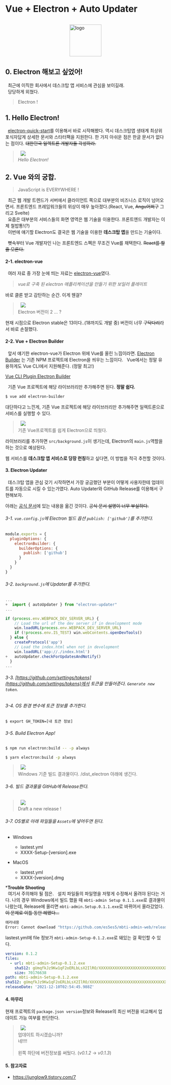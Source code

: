 # Vue + Electron + Auto Updater

<img src="./images/logo.png" width="100" style="display: block; margin: 2rem auto;" alt="logo">

## 0. Electron 해보고 싶었어!

&nbsp;&nbsp;최근에 이직한 회사에서 데스크탑 앱 서비스에 관심을 보이길래.<br>
&nbsp;&nbsp;당당하게 외쳤다.

> Electron !

## 1. Hello Electron!

&nbsp;&nbsp;[electron-quick-start](https://www.electronjs.org/docs/latest/tutorial/quick-start)를 이용해서 바로 시작해봤다. 역시 데스크탑앱 생태계 최상위 포식자답게 상세한 문서와 스타터팩을 지원한다. 한 가지 아쉬운 점은 한글 문서가 없다는 점이다. ~~대한민국 일렉트론 개발자들 각성하라.~~


> &nbsp;
> <img src="./images/hello.PNG">
> <br>
> <i>Hello Electron!</i>
> &nbsp;

## 2. Vue 와의 궁합.

> JavaScript is EVERYWHERE !


&nbsp;&nbsp;최근 웹 개발 트렌드가 서버에서 클라이언트 쪽으로 대부분의 비즈니스 로직이 넘어오면서. 프론트엔드 프레임워크들의 위상이 매우 높아졌다.(React, Vue, ~~Angu어쩌구~~ 그리고 Svelte)<br>
&nbsp;&nbsp;요즘은 대부분의 서비스들의 화면 영역은 웹 기술을 이용한다. 프론트엔드 개발자는 이제 철밥통!(?)<br>
&nbsp;&nbsp;이번에 얘기할 Electron도 결국은 웹 기술을 이용한 **데스크탑 앱**을 만드는 기술이다.<br>

&nbsp;&nbsp;뼛속부터 Vue 개발자인 나는 프론트엔드 스펙은 무조건 Vue를 채택한다. ~~React를 할 줄 모른다.~~


#### 2-1. electron-vue

&nbsp;&nbsp;여러 자료 중 가장 눈에 띄는 자료는 [electron-vue](https://simulatedgreg.gitbooks.io/electron-vue/content/ko/)였다.

> <i>vue로 구축 된 electron 애플리케이션을 만들기 위한 보일러 플레이트</i>

바로 클론 받고 감탄하는 순간. 이게 웬걸?

> &nbsp;
> <img src="./images/electron-vue.PNG">
> <br>
> Electron 버전이 2 ... ?
> &nbsp;

현재 시점으로 Electron stable은 13이다..(18까지도 개발 중) 버전이 너무 ~~구닥다리~~라서 바로 손절했다.

#### 2-2. Vue + Electron Builder

&nbsp;&nbsp;앞서 얘기한 electron-vue가 Electron 위에 Vue를 올린 느낌이라면. [Electron Builder](https://www.electron.build/) 는 기존 NPM 프로젝트에 Electron을 씌우는 느낌이다.
&nbsp;&nbsp;Vue에서는 정말 유용하게도 Vue CLI에서 지원해준다. (정말 최고!)

[Vue CLI Plugin Electron Builder](https://nklayman.github.io/vue-cli-plugin-electron-builder/)

&nbsp;&nbsp;기존 Vue 프로젝트에 해당 라이브러리만 추가해주면 된다. **정말 쉽다.**
```bash
$ vue add electron-builder
```

대단하다고 느낀게, 기존 Vue 프로젝트에 해당 라이브러리만 추가해주면 일렉트론으로 서비스를 실행할 수 있다.
> &nbsp;
> <img src="./images/mbti.png">
> <br>
> 기존 Vue프로젝트를 쉽게 Electron으로 띄웠다.
> &nbsp;

라이브러리를 추가하면 `src/background.js`이 생기는데, Electron의 `main.js`역할을 하는 것으로 예상된다.

웹 서비스를 **데스크탑 앱 서비스로 당장 런칭**하고 싶다면, 이 방법을 적극 추천할 것이다.

#### 3. Electron Updater

&nbsp;&nbsp;데스크탑 앱을 관심 갖기 시작하면서 가장 궁금했던 부분이 어떻게 사용자한테 업데이트를 자동으로 시킬 수 있는가였다.
Auto Updater와 GitHub Release를 이용해서 구현해보자.

아래는 [공식 문서](https://nklayman.github.io/vue-cli-plugin-electron-builder/guide/recipes.html#auto-update)에 있는 내용을 옮긴 것이다. ~~공식 문서 설명이 너무 부실하다.~~

###### 3-1. `vue.config.js`에 Electron 빌드 옵션 `publish: ['github']`를 추가한다.

```js
module.exports = {
  pluginOptions: {
    electronBuilder: {
      builderOptions: {
        publish: ['github']
      }
    }
  }
}
```

###### 3-2. `background.js`에 Updater를 추가한다.

```js
...
+  import { autoUpdater } from "electron-updater"
...

if (process.env.WEBPACK_DEV_SERVER_URL) {
    // Load the url of the dev server if in development mode
    win.loadURL(process.env.WEBPACK_DEV_SERVER_URL)
    if (!process.env.IS_TEST) win.webContents.openDevTools()
  } else {
    createProtocol('app')
    // Load the index.html when not in development
    win.loadURL('app://./index.html')
+   autoUpdater.checkForUpdatesAndNotify()
  }
...
```

###### 3-3. [https://github.com/settings/tokens](https://github.com/settings/tokens)에서 토큰을 만들어준다. `Generate new token`.

###### 3-4. OS 환경 변수에 토큰 정보를 추가한다.

```bash
$ export GH_TOKEN=[내 토큰 정보]
```

###### 3-5. Build Electron App!
```bash
$ npm run electron:build -- -p always

$ yarn electron:build -p always
```

> &nbsp;
> <img src="./images/build.png">
> <br>
> Windows 기준 빌드 결과물이다.
> /dist_electron 아래에 생긴다.
> &nbsp;

###### 3-6. 빌드 결과물을 GitHub에 Release한다.

> &nbsp;
> <img src="./images/release.png">
> <br>
> Draft a new release !
> &nbsp;

###### 3-7. OS별로 아래 파일들을 `Assets`에 넣어두면 된다.

- Windows
  - lastest.yml
  - XXXX-Setup-[version].exe

- MacOS
  - lastest.yml
  - XXXX-[version].dmg

***Trouble Shooting**<br>
&nbsp;&nbsp;여기서 주의해야 될 점은.
&nbsp;&nbsp;설치 파일들의 파일명을 저렇게 수정해서 올려야 된다는 거다. 나의 경우 Windows에서 빌드 했을 때 `mbti-admin Setup 0.1.1.exe`로 결과물이 나왔는데, Release에 올리면 `mbti-admin.Setup.0.1.1.exe`로 바뀌어서 올라갔었다. ~~이 문제로 이틀 동안 헤맸다...~~

```bash
에러내용
Error: Cannot download "https://github.com/es5es5/mbti-admin-web/releases/download/v0.1.2/mbti-admin-Setup-0.1.2.exe", status 404: 
```

lastest.yml에 file 정보가 `mbti-admin-Setup-0.1.2.exe`로 돼있는 걸 확인할 수 있다.
```yml
version: 0.1.2
files:
  - url: mbti-admin-Setup-0.1.2.exe
    sha512: gUmqfkJz9Kw1qF2oERLbLsX2IlRO/XXXXXXXXXXXXXXXXXXXXXXXXXXXXXXXX
    size: 70176638
path: mbti-admin-Setup-0.1.2.exe
sha512: gUmqfkJz9Kw1qF2oERLbLsX2IlRO/XXXXXXXXXXXXXXXXXXXXXXXXXXXXXXXXXXXXXXXXXXXXXXXX
releaseDate: '2021-12-10T02:54:45.988Z'
```

#### 4. 마무리

현재 프로젝트의 `package.json version`정보와 Release의 최신 버전을 비교해서 업데이트 가능 여부를 판단한다.

> &nbsp;
> <img src="./images/electron_updater.gif">
> <br>
> 업데이트 하시겠습니까?
> <br>
> 네!!!!
> <br>
> <br>
> 왼쪽 하단에 버전정보를 써뒀다. (<i>v0.1.2</i> → <i>v0.1.3</i>)
> &nbsp;

#### 5. 참고자료
 - https://junglow9.tistory.com/7